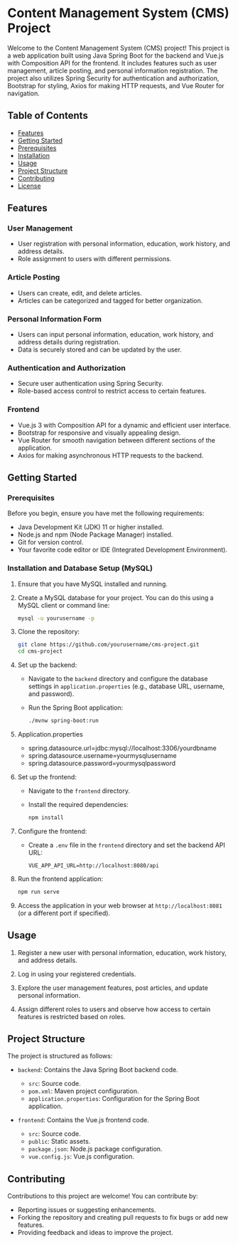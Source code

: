 # Content Management System (CMS) Project

Welcome to the Content Management System (CMS) project! This project is a web application built using Java Spring Boot for the backend and Vue.js with Composition API for the frontend. It includes features such as user management, article posting, and personal information registration. The project also utilizes Spring Security for authentication and authorization, Bootstrap for styling, Axios for making HTTP requests, and Vue Router for navigation.

## Table of Contents

- [Features](#features)
- [Getting Started](#getting-started)
- [Prerequisites](#prerequisites)
- [Installation](#installation)
- [Usage](#usage)
- [Project Structure](#project-structure)
- [Contributing](#contributing)
- [License](#license)

## Features

### User Management
- User registration with personal information, education, work history, and address details.
- Role assignment to users with different permissions.

### Article Posting
- Users can create, edit, and delete articles.
- Articles can be categorized and tagged for better organization.

### Personal Information Form
- Users can input personal information, education, work history, and address details during registration.
- Data is securely stored and can be updated by the user.

### Authentication and Authorization
- Secure user authentication using Spring Security.
- Role-based access control to restrict access to certain features.

### Frontend
- Vue.js 3 with Composition API for a dynamic and efficient user interface.
- Bootstrap for responsive and visually appealing design.
- Vue Router for smooth navigation between different sections of the application.
- Axios for making asynchronous HTTP requests to the backend.

## Getting Started

### Prerequisites

Before you begin, ensure you have met the following requirements:

- Java Development Kit (JDK) 11 or higher installed.
- Node.js and npm (Node Package Manager) installed.
- Git for version control.
- Your favorite code editor or IDE (Integrated Development Environment).

### Installation and Database Setup (MySQL)

1. Ensure that you have MySQL installed and running.

2. Create a MySQL database for your project. You can do this using a MySQL client or command line:

   ```bash
   mysql -u yourusername -p


1. Clone the repository:

   ```bash
   git clone https://github.com/yourusername/cms-project.git
   cd cms-project
   ```

2. Set up the backend:
   
   - Navigate to the `backend` directory and configure the database settings in `application.properties` (e.g., database URL, username, and password).
   
   - Run the Spring Boot application:

     ```bash
     ./mvnw spring-boot:run
     ```
3. Application.properties
   - spring.datasource.url=jdbc:mysql://localhost:3306/yourdbname
   - spring.datasource.username=yourmysqlusername
   - spring.datasource.password=yourmysqlpassword

3. Set up the frontend:

   - Navigate to the `frontend` directory.

   - Install the required dependencies:

     ```bash
     npm install
     ```

4. Configure the frontend:

   - Create a `.env` file in the `frontend` directory and set the backend API URL:

     ```
     VUE_APP_API_URL=http://localhost:8080/api
     ```

5. Run the frontend application:

   ```bash
   npm run serve
   ```

6. Access the application in your web browser at `http://localhost:8081` (or a different port if specified).

## Usage

1. Register a new user with personal information, education, work history, and address details.

2. Log in using your registered credentials.

3. Explore the user management features, post articles, and update personal information.

4. Assign different roles to users and observe how access to certain features is restricted based on roles.

## Project Structure

The project is structured as follows:

- `backend`: Contains the Java Spring Boot backend code.
  - `src`: Source code.
  - `pom.xml`: Maven project configuration.
  - `application.properties`: Configuration for the Spring Boot application.

- `frontend`: Contains the Vue.js frontend code.
  - `src`: Source code.
  - `public`: Static assets.
  - `package.json`: Node.js package configuration.
  - `vue.config.js`: Vue.js configuration.

## Contributing

Contributions to this project are welcome! You can contribute by:

- Reporting issues or suggesting enhancements.
- Forking the repository and creating pull requests to fix bugs or add new features.
- Providing feedback and ideas to improve the project.


